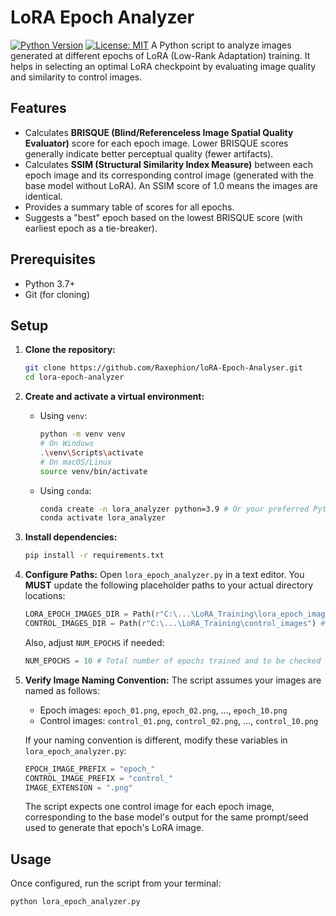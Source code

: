 # LoRA Epoch Analyzer
[![Python Version](https://img.shields.io/badge/python-3.8+-blue.svg)](https://www.python.org/downloads/)
[![License: MIT](https://img.shields.io/badge/License-MIT-yellow.svg)](https://opensource.org/licenses/MIT)
A Python script to analyze images generated at different epochs of LoRA (Low-Rank Adaptation) training. It helps in selecting an optimal LoRA checkpoint by evaluating image quality and similarity to control images.

## Features

-   Calculates **BRISQUE (Blind/Referenceless Image Spatial Quality Evaluator)** score for each epoch image. Lower BRISQUE scores generally indicate better perceptual quality (fewer artifacts).
-   Calculates **SSIM (Structural Similarity Index Measure)** between each epoch image and its corresponding control image (generated with the base model without LoRA). An SSIM score of 1.0 means the images are identical.
-   Provides a summary table of scores for all epochs.
-   Suggests a "best" epoch based on the lowest BRISQUE score (with earliest epoch as a tie-breaker).

## Prerequisites

-   Python 3.7+
-   Git (for cloning)

## Setup

1.  **Clone the repository:**
    ```bash
    git clone https://github.com/Raxephion/loRA-Epoch-Analyser.git
    cd lora-epoch-analyzer
    ```

2.  **Create and activate a virtual environment:**

    *   Using `venv`:
        ```bash
        python -m venv venv
        # On Windows
        .\venv\Scripts\activate
        # On macOS/Linux
        source venv/bin/activate
        ```
    *   Using `conda`:
        ```bash
        conda create -n lora_analyzer python=3.9 # Or your preferred Python 3.x version
        conda activate lora_analyzer
        ```

3.  **Install dependencies:**
    ```bash
    pip install -r requirements.txt
    ```

4.  **Configure Paths:**
    Open `lora_epoch_analyzer.py` in a text editor.
    You **MUST** update the following placeholder paths to your actual directory locations:
    ```python
    LORA_EPOCH_IMAGES_DIR = Path(r"C:\...\LoRA_Training\lora_epoch_images") # UPDATE THIS
    CONTROL_IMAGES_DIR = Path(r"C:\...\LoRA_Training\control_images") # UPDATE THIS
    ```
    Also, adjust `NUM_EPOCHS` if needed:
    ```python
    NUM_EPOCHS = 10 # Total number of epochs trained and to be checked
    ```

5.  **Verify Image Naming Convention:**
    The script assumes your images are named as follows:
    -   Epoch images: `epoch_01.png`, `epoch_02.png`, ..., `epoch_10.png`
    -   Control images: `control_01.png`, `control_02.png`, ..., `control_10.png`

    If your naming convention is different, modify these variables in `lora_epoch_analyzer.py`:
    ```python
    EPOCH_IMAGE_PREFIX = "epoch_"
    CONTROL_IMAGE_PREFIX = "control_"
    IMAGE_EXTENSION = ".png"
    ```
    The script expects one control image for each epoch image, corresponding to the base model's output for the same prompt/seed used to generate that epoch's LoRA image.

## Usage

Once configured, run the script from your terminal:

```bash
python lora_epoch_analyzer.py

